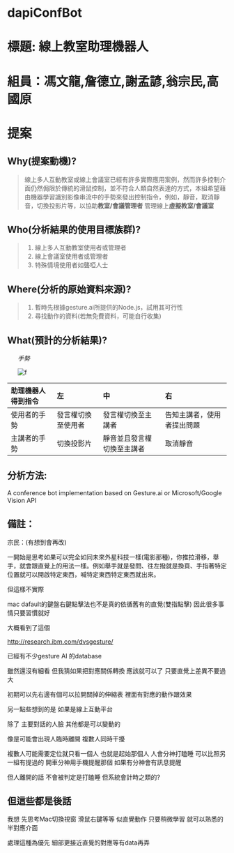 # dapiConfBot
# 標題: 線上教室助理機器人
# 組員：馮文龍,詹德立,謝孟諺,翁宗民,高國原
# 提案
## Why(提案動機)?
> 線上多人互動教室或線上會議室已經有許多實際應用案例，然而許多控制介面仍然侷限於傳統的滑鼠控制，並不符合人類自然表達的方式，本組希望藉由機器學習識別影像串流中的手勢來發出控制指令，例如，靜音，取消靜音，切換投影片等，以協助**教室/會議管理者** 管理線上**虛擬教室/會議室**
## Who(分析結果的使用目標族群)?
> 1. 線上多人互動教室使用者或管理者
> 2. 線上會議室使用者或管理者
> 3. 特殊情境使用者如聾啞人士
## Where(分析的原始資料來源)?
> 1. 暫時先根據gesture.ai所提供的Node.js，試用其可行性
> 2. 尋找動作的資料(若無免費資料，可能自行收集)
## What(預計的分析結果)?
<ol>

*手勢*

![f]( https://www.fluentu.com/blog/chinese/wp-content/uploads/2017/11/chinese-gestures-e1512759046169.jpg    "hand" )

</ol>



| 助理機器人得到指令 | 左| 中| 右|
| :-------- | :--------|:--------|:--------|
| 使用者的手勢 | 發言權切換至使用者 | 發言權切換至主講者 | 告知主講者，使用者提出問題 |
|主講者的手勢 |切換投影片 | 靜音並且發言權切換至主講者 | 取消靜音 |

## 分析方法:

A conference bot implementation based on Gesture.ai or Microsoft/Google Vision API

## 備註：
宗民：(有想到會再改)

一開始是思考如果可以完全如同未來外星科技一樣(電影那種)，你推拉滑移，舉手，就會跟直覺上的用法一樣。例如舉手就是發問、往左撥就是換頁、手指著特定位置就可以開啟特定東西，喊特定東西特定東西就出來。

但這樣不實際

mac dafault的鍵盤右鍵點擊法也不是真的依循舊有的直覺(雙指點擊) 因此很多事情只要習慣就好

大概看到了這個

http://research.ibm.com/dvsgesture/

已經有不少gesture AI 的database

雖然還沒有細看 但我猜如果把對應關係轉換 應該就可以了
只要直覺上差異不要過大

初期可以先右邊有個可以拉開關掉的伸縮表 裡面有對應的動作跟效果


另一點些想到的是 如果是線上互動平台

除了 主要對話的人臉 其他都是可以變動的

像是可能會出現人臨時離開  複數人同時干擾

複數人可能需要定位就只看一個人 也就是起始那個人
人會分神打瞌睡 可以比照另一組有提過的
開車分神用手機提醒那個 
如果有分神會有訊息提醒

但人離開的話 不會被判定是打瞌睡 
但系統會計時之類的?

但這些都是後話
------------------------

我想
先思考Mac切換視窗 滑鼠右鍵等等
似直覺動作 只要稍微學習 就可以熟悉的半對應介面

處理這種為優先 細部更接近直覺的對應等有data再弄
